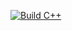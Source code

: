 [![Build C++](https://github.com/abhilashSreenivasa/ci-integration/actions/workflows/actions.yml/badge.svg)](https://github.com/abhilashSreenivasa/ci-integration/actions/workflows/actions.yml)
